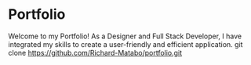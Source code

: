 # Portfolio
Welcome to my Portfolio! 
As a Designer and Full Stack Developer, I have integrated my skills to create a user-friendly and efficient application.
git clone https://github.com/Richard-Matabo/portfolio.git

